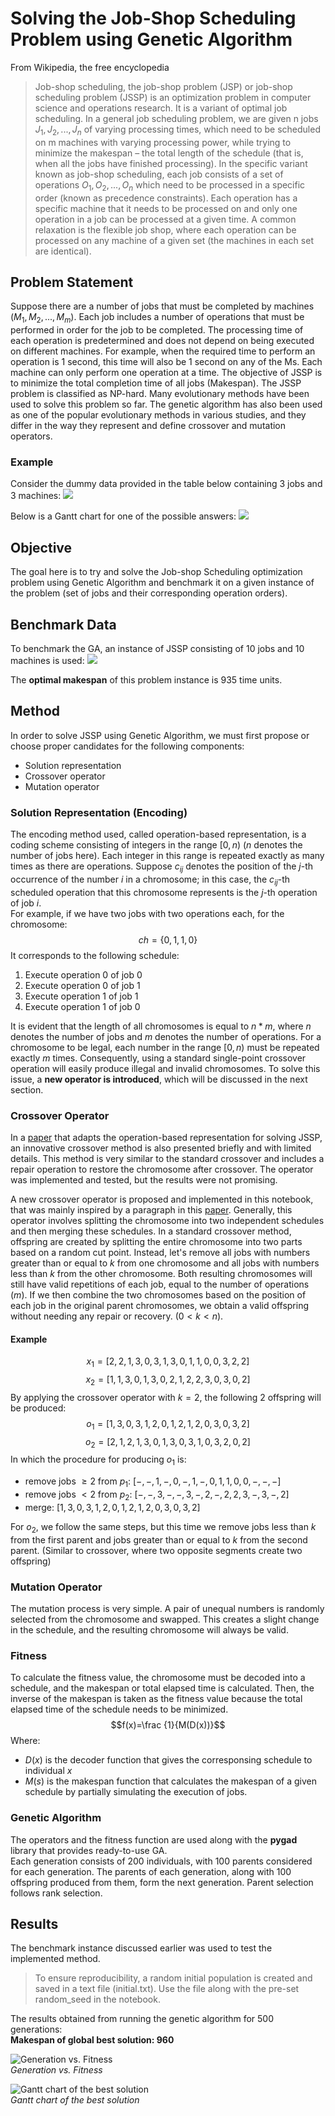 # Solving the Job-Shop Scheduling Problem using Genetic Algorithm
From Wikipedia, the free encyclopedia
> Job-shop scheduling, the job-shop problem (JSP) or job-shop scheduling problem (JSSP) is an optimization problem in computer science and operations research. It is a variant of optimal job scheduling. In a general job scheduling problem, we are given n jobs $J_1, J_2, ..., J_n$ of varying processing times, which need to be scheduled on m machines with varying processing power, while trying to minimize the makespan – the total length of the schedule (that is, when all the jobs have finished processing). In the specific variant known as job-shop scheduling, each job consists of a set of operations $O_1, O_2, ..., O_n$ which need to be processed in a specific order (known as precedence constraints). Each operation has a specific machine that it needs to be processed on and only one operation in a job can be processed at a given time. A common relaxation is the flexible job shop, where each operation can be processed on any machine of a given set (the machines in each set are identical).

## Problem Statement
Suppose there are a number of jobs that must be completed by machines ($M_1, M_2, ..., M_m$). Each job includes a number of operations that must be performed in order for the job to be completed. The processing time of each operation is predetermined and does not depend on being executed on different machines. For example, when the required time to perform an operation is 1 second, this time will also be 1 second on any of the Ms. Each machine can only perform one operation at a time. The objective of JSSP is to minimize the total completion time of all jobs (Makespan). The JSSP problem is classified as NP-hard. Many evolutionary methods have been used to solve this problem so far. The genetic algorithm has also been used as one of the popular evolutionary methods in various studies, and they differ in the way they represent and define crossover and mutation operators.

### Example
Consider the dummy data provided in the table below containing 3 jobs and 3 machines:
![](images/example-table.png)

Below is a Gantt chart for one of the possible answers:
![](images/example-gantt.png)

## Objective
The goal here is to try and solve the Job-shop Scheduling optimization problem using Genetic Algorithm and benchmark it on a given instance of the problem (set of jobs and their corresponding operation orders).
## Benchmark Data
To benchmark the GA, an instance of JSSP consisting of 10 jobs and 10 machines is used:
![](images/benchmark-data.png)

The **optimal makespan** of this problem instance is 935 time units.
## Method
In order to solve JSSP using Genetic Algorithm, we must first propose or choose proper candidates for the following components:
- Solution representation
- Crossover operator
- Mutation operator

### Solution Representation (Encoding)
The encoding method used, called operation-based representation, is a coding scheme consisting of integers in the range $[0, n)$ ($n$ denotes the number of jobs here). Each integer in this range is repeated exactly as many times as there are operations. Suppose $c_{ij}$ denotes the position of the $j$-th occurrence of the number $i$ in a chromosome; in this case, the $c_{ij}$-th scheduled operation that this chromosome represents is the $j$-th operation of job $i$.  
For example, if we have two jobs with two operations each, for the chromosome:
$$ch=\{0, 1, 1, 0\}$$
It corresponds to the following schedule:
1. Execute operation 0 of job 0
2. Execute operation 0 of job 1
3. Execute operation 1 of job 1
4. Execute operation 1 of job 0

It is evident that the length of all chromosomes is equal to $n*m$, where $n$ denotes the number of jobs and $m$ denotes the number of operations. For a chromosome to be legal, each number in the range $[0, n)$ must be repeated exactly $m$ times. Consequently, using a standard single-point crossover operation will easily produce illegal and invalid chromosomes. To solve this issue, a **new operator is introduced**, which will be discussed in the next section.

### Crossover Operator
In a [paper](https://ieeexplore.ieee.org/document/400072) that adapts the operation-based representation for solving JSSP, an innovative crossover method is also presented briefly and with limited details. This method is very similar to the standard crossover and includes a repair operation to restore the chromosome after crossover. The operator was implemented and tested, but the results were not promising.

A new crossover operator is proposed and implemented in this notebook, that was mainly inspired by a paragraph in this [paper](https://www.sciencedirect.com/science/article/abs/pii/0360835296000472). Generally, this operator involves splitting the chromosome into two independent schedules and then merging these schedules. In a standard crossover method, offspring are created by splitting the entire chromosome into two parts based on a random cut point. Instead, let's remove all jobs with numbers greater than or equal to $k$ from one chromosome and all jobs with numbers less than $k$ from the other chromosome. Both resulting chromosomes will still have valid repetitions of each job, equal to the number of operations ($m$). If we then combine the two chromosomes based on the position of each job in the original parent chromosomes, we obtain a valid offspring without needing any repair or recovery. ($0 < k < n$).
#### Example
$$x_1=[2,2,1,3,0,3,1,3,0,1,1,0,0,3,2,2]$$
$$x_2=[1,1,3,0,1,3,0,2,1,2,2,3,0,3,0,2]$$
By applying the crossover operator with $k=2$, the following 2 offspring will be produced:
$$o_1=[1,3,0,3,1,2,0,1,2,1,2,0,3,0,3,2]$$
$$o_2=[2,1,2,1,3,0,1,3,0,3,1,0,3,2,0,2]$$
In which the procedure for producing $o_1$ is:
- remove jobs $\geq 2$ from $p_1$: $[-,-,1,-,0,-,1,-,0,1,1,0,0,-,-,-]$
- remove jobs $< 2$ from $p_2$: $[-,-,3,-,-,3,-,2,-,2,2,3,-,3,-,2]$
- merge: $[1,3,0,3,1,2,0,1,2,1,2,0,3,0,3,2]$

For $o_2$, we follow the same steps, but this time we remove jobs less than $k$ from the first parent and jobs greater than or equal to $k$ from the second parent. (Similar to crossover, where two opposite segments create two offspring)
### Mutation Operator
The mutation process is very simple. A pair of unequal numbers is randomly selected from the chromosome and swapped. This creates a slight change in the schedule, and the resulting chromosome will always be valid.
### Fitness
To calculate the fitness value, the chromosome must be decoded into a schedule, and the makespan or total elapsed time is calculated. Then, the inverse of the makespan is taken as the fitness value because the total elapsed time of the schedule needs to be minimized.
$$f(x)=\frac {1}{M(D(x))}$$
Where:
- $D(x)$ is the decoder function that gives the corresponsing schedule to individual $x$
- $M(s)$ is the makespan function that calculates the makespan of a given schedule by partially simulating the execution of jobs.
### Genetic Algorithm
The operators and the fitness function are used along with the **pygad** library that provides ready-to-use GA.  
Each generation consists of 200 individuals, with 100 parents considered for each generation. The parents of each generation, along with 100 offspring produced from them, form the next generation. Parent selection follows rank selection.

## Results
The benchmark instance discussed earlier was used to test the implemented method.
> To ensure reproducibility, a random initial population is created and saved in a text file (initial.txt). Use the file along with the pre-set random_seed in the notebook.

The results obtained from running the genetic algorithm for 500 generations:  
**Makespan of global best solution: $960$**

![Generation vs. Fitness](images/fitness.png)  
*Generation vs. Fitness*

![Gantt chart of the best solution](images/gantt.png)  
*Gantt chart of the best solution*